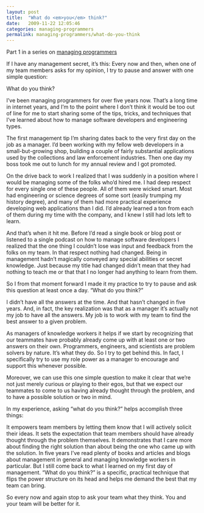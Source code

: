 ```yaml
---
layout: post
title:  "What do <em>you</em> think?"
date:   2009-11-22 12:05:46
categories: managing-programmers
permalink: managing-programmers/what-do-you-think
---
```

Part 1 in a series on [managing programmers](/posts/managing-programmers)

If I have any management secret, it’s this: Every now and then, when one of my team members asks for my opinion, I try to pause and answer with one simple question:

What do you think?

I’ve been managing programmers for over five years now. That’s a long time in internet years, and I’m to the point where I don’t think it would be too out of line for me to start sharing some of the tips, tricks, and techniques that I’ve learned about how to manage software developers and engineering types.

The first management tip I’m sharing dates back to the very first day on the job as a manager. I’d been working with my fellow web developers in a small-but-growing shop, building a couple of fairly substantial applications used by the collections and law enforcement industries. Then one day my boss took me out to lunch for my annual review and I got promoted.

On the drive back to work I realized that I was suddenly in a position where I would be managing some of the folks who’d hired me. I had deep respect for every single one of these people. All of them were wicked smart. Most had engineering or science degrees of some sort (easily trumping my history degree), and many of them had more practical experience developing web applications than I did. I’d already learned a ton from each of them during my time with the company, and I knew I still had lots left to learn.

And that’s when it hit me. Before I’d read a single book or blog post or listened to a single podcast on how to manage software developers I realized that the one thing I couldn’t lose was input and feedback from the folks on my team. In that respect nothing had changed. Being in management hadn’t magically conveyed any special abilities or secret knowledge. Just because my title had changed didn’t mean that they had nothing to teach me or that that I no longer had anything to learn from them.

So I from that moment forward I made it my practice to try to pause and ask this question at least once a day. “What do you think?”

I didn’t have all the answers at the time. And that hasn’t changed in five years. And, in fact, the key realization was that as a manager it’s actually not my job to have all the answers. My job is to work with my team to find the best answer to a given problem.

As managers of knowledge workers it helps if we start by recognizing that our teammates have probably already come up with at least one or two answers on their own. Programmers, engineers, and scientists are problem solvers by nature. It’s what they do. So I try to get behind this. In fact, I specifically try to use my role power as a manager to encourage and support this whenever possible.

Moreover, we can use this one simple question to make it clear that we’re not just merely curious or playing to their egos, but that we expect our teammates to come to us having already thought through the problem, and to have a possible solution or two in mind.

In my experience, asking “what do you think?” helps accomplish three things:

It empowers team members by letting them know that I will actively solicit their ideas.
It sets the expectation that team members should have already thought through the problem themselves.
It demonstrates that I care more about finding the right solution than about being the one who came up with the solution.
In five years I’ve read plenty of books and articles and blogs about management in general and managing knowledge workers in particular. But I still come back to what I learned on my first day of management. “What do you think?” is a specific, practical technique that flips the power structure on its head and helps me demand the best that my team can bring.

So every now and again stop to ask your team what they think. You and your team will be better for it.
